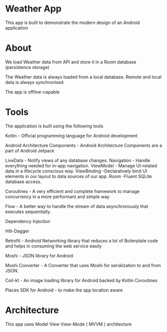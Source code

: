 # Weather App

This app is built to demonstrate the modern design of an Android application

# About 

We load Weather data from API and store it in a Room database (persistence storage)

The Weather data is always loaded from a local database. Remote and local data is always synchronised

The app is offline-capable

# Tools


The application is built using the following tools


Kotlin - Official programming language for Android development

Android Architecture Components - Android Architecture Components are a part of Android Jetpack


 LiveData - Notify views of any database changes.
 Navigation - Handle everything needed for in-app navigation.
 ViewModel - Manage UI-related data in a lifecycle conscious way.
 ViewBinding -Declaratively bind UI elements in our layout to data sources of our app.
 Room -Fluent SQLite database access.


Coroutines - A very efficient and complete framework to manage concurrency in a more performant and simple way

Flow - A better way to handle the stream of data asynchronously that executes sequentially.

Dependency Injection

Hilt-Dagger

Retrofit - Android Networking library that reduces a lot of Boilerplate code and helps in consuming the web service easily

Moshi - JSON library for Android

Moshi Converter - A Converter that uses Moshi for serialization to and from JSON.

Coil-kt - An image loading library for Android backed by Kotlin Coroutines

Places SDK for Android - to make the app location aware 


# Architecture

This app uses Model View View-Mode ( MVVM ) architecture
